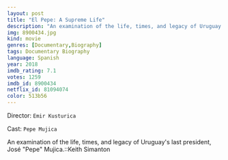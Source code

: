 ```yaml
---
layout: post
title: "El Pepe: A Supreme Life"
description: "An examination of the life, times, and legacy of Uruguay's last president, José Pepe Mujica.::Keith Simanton.."
img: 8900434.jpg
kind: movie
genres: [Documentary,Biography]
tags: Documentary Biography 
language: Spanish
year: 2018
imdb_rating: 7.1
votes: 1259
imdb_id: 8900434
netflix_id: 81094074
color: 513b56
---
```

Director: `Emir Kusturica`  

Cast: `Pepe Mujica` 

An examination of the life, times, and legacy of Uruguay's last president, José "Pepe" Mujica.::Keith Simanton